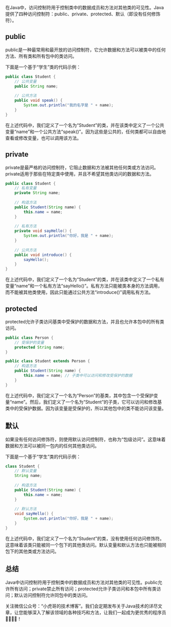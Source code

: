 在Java中，访问控制符用于控制类中的数据成员和方法对其他类的可见性。Java提供了四种访问控制符：public、private、protected、默认（即没有任何修饰符）。

## public

public是一种最常用和最开放的访问控制符，它允许数据和方法可以被类中的任何方法、所有类和所有包中的类访问。

下面是一个基于“学生”类的代码示例：

```java
public class Student {
    // 公共变量
    public String name;
    
    // 公共方法
    public void speak() {
        System.out.println("我的名字是 " + name);
    }
}
```

在上述代码中，我们定义了一个名为“Student”的类，并在该类中定义了一个公共变量“name”和一个公共方法“speak()”。因为这些是公共的，任何类都可以自由地查看或修改变量，也可以调用该方法。

## private

private是最严格的访问控制符，它阻止数据和方法被其他任何类或方法访问。private适用于那些在特定类中使用，并且不希望其他类访问的数据和方法。

```java
public class Student {
    // 私有变量
    private String name;
    
    // 构造方法
    public Student(String name) {
        this.name = name;
    }
    
    // 私有方法
    private void sayHello() {
        System.out.println("你好，我是 " + name);
    }
    
    // 公共方法
    public void introduce() {
        sayHello();
    }
}
```

在上述代码中，我们定义了一个名为“Student”的类，并在该类中定义了一个私有变量“name”和一个私有方法“sayHello()”。私有方法只能被类本身的方法调用，而不能被其他类使用，因此只能通过公共方法“introduce()”调用私有方法。

## protected

protected允许子类访问基类中受保护的数据和方法，并且也允许本包中的所有类访问。

```java
public class Person {
    // 受保护的变量
    protected String name;
}

public class Student extends Person {
    // 构造方法
    public Student(String name) {
        this.name = name; // 子类中可以访问和修改受保护的数据
    }  
}
```

在上述代码中，我们定义了一个名为“Person”的基类，其中包含一个受保护变量“name”。然后，我们定义了一个名为“Student”的子类，它可以访问和修改基类中的受保护数据。因为该变量是受保护的，所以其他包中的类不能访问该变量。

## 默认

如果没有任何访问修饰符，则使用默认访问控制符，也称为“包级访问”。这意味着数据和方法可以被同一包内的任何其他类访问。

下面是一个基于“学生”类的代码示例：

```java
class Student {
    // 默认变量
    String name;
    
    // 构造方法
    public Student(String name) {
        this.name = name;
    }
    
    // 默认方法
    void sayHello() {
        System.out.println("你好，我是 " + name);
    }
}
```

在上述代码中，我们定义了一个名为“Student”的类，没有使用任何访问修饰符。这意味着该类只能被同一个包下的其他类访问。默认变量和默认方法也只能被相同包下的其他类或方法访问。

## 总结

Java中访问控制符用于控制类中的数据成员和方法对其他类的可见性。public允许所有访问；private禁止所有访问；protected允许子类访问和本包中所有类访问；默认访问控制符允许同包中的类访问。

关注微信公众号：“小虎哥的技术博客”。我们会定期发布关于Java技术的详尽文章，让您能够深入了解该领域的各种技巧和方法，让我们一起成为更优秀的程序员👩‍💻👨‍💻！